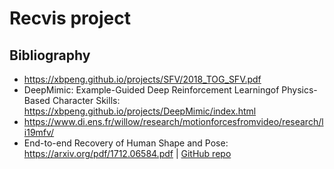 # Recvis project



## Bibliography

* https://xbpeng.github.io/projects/SFV/2018_TOG_SFV.pdf
* DeepMimic: Example-Guided Deep Reinforcement Learningof Physics-Based Character Skills: https://xbpeng.github.io/projects/DeepMimic/index.html
* https://www.di.ens.fr/willow/research/motionforcesfromvideo/research/li19mfv/
* End-to-end Recovery of Human Shape and Pose: https://arxiv.org/pdf/1712.06584.pdf | [GitHub repo](https://github.com/akanazawa/hmr)